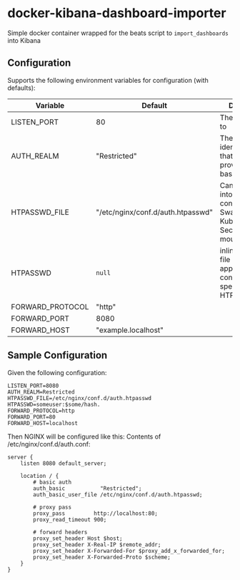 # docker-kibana-dashboard-importer
Simple docker container wrapped for the beats script to `import_dashboards` into Kibana

## Configuration
Supports the following environment variables for configuration (with defaults):

| Variable | Default | Description |
| --- | --- | --- |
| LISTEN_PORT | 80 | The port to bind to |
| AUTH_REALM | "Restricted" | The identification that will be provided via basic auth |
| HTPASSWD_FILE | "/etc/nginx/conf.d/auth.htpasswd" | Can be mounted into the container via Swarm Secret, Kubernetes Secret oder plain mount --bind |
| HTPASSWD | `null` | inline htpasswd file entry, appended to configuration file specified by HTPASSWD_FILE |
| FORWARD_PROTOCOL | "http" |  |
| FORWARD_PORT | 8080 |  |
| FORWARD_HOST | "example.localhost" |  |

## Sample Configuration
Given the following configuration:

```
LISTEN_PORT=8080
AUTH_REALM=Restricted
HTPASSWD_FILE=/etc/nginx/conf.d/auth.htpasswd
HTPASSWD=someuser:$some/hash.
FORWARD_PROTOCOL=http
FORWARD_PORT=80
FORWARD_HOST=localhost
```

Then NGINX will be configured like this:
Contents of /etc/nginx/conf.d/auth.conf:
```
server {
    listen 8080 default_server;

    location / {
        # basic auth
        auth_basic           "Restricted";
        auth_basic_user_file /etc/nginx/conf.d/auth.htpasswd;

        # proxy pass
        proxy_pass         http://localhost:80;
        proxy_read_timeout 900;

        # forward headers
        proxy_set_header Host $host;
        proxy_set_header X-Real-IP $remote_addr;
        proxy_set_header X-Forwarded-For $proxy_add_x_forwarded_for;
        proxy_set_header X-Forwarded-Proto $scheme;
    }
}
```